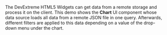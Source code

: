 The DevExtreme HTML5 Widgets can get data from a&nbsp;remote storage and process it&nbsp;on&nbsp;the client. This demo shows the **Chart** UI component whose data source loads all data from a&nbsp;remote JSON file in&nbsp;one query. Afterwards, different filters are applied to&nbsp;this data depending on&nbsp;a&nbsp;value of&nbsp;the drop-down menu under the chart.